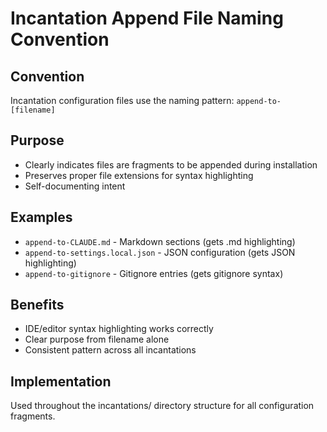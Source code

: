 # Incantation Append File Naming Convention

## Convention
Incantation configuration files use the naming pattern: `append-to-[filename]`

## Purpose
- Clearly indicates files are fragments to be appended during installation
- Preserves proper file extensions for syntax highlighting
- Self-documenting intent

## Examples
- `append-to-CLAUDE.md` - Markdown sections (gets .md highlighting)
- `append-to-settings.local.json` - JSON configuration (gets JSON highlighting)
- `append-to-gitignore` - Gitignore entries (gets gitignore syntax)

## Benefits
- IDE/editor syntax highlighting works correctly
- Clear purpose from filename alone
- Consistent pattern across all incantations

## Implementation
Used throughout the incantations/ directory structure for all configuration fragments.